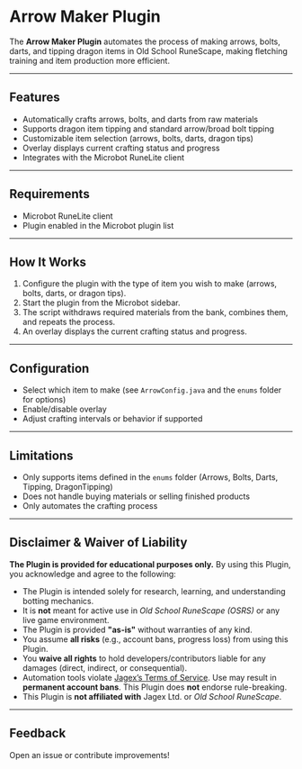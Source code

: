 ﻿# Arrow Maker Plugin

The **Arrow Maker Plugin** automates the process of making arrows, bolts, darts, and tipping dragon items in Old School RuneScape, making fletching training and item production more efficient.

---

## Features

- Automatically crafts arrows, bolts, and darts from raw materials
- Supports dragon item tipping and standard arrow/broad bolt tipping
- Customizable item selection (arrows, bolts, darts, dragon tips)
- Overlay displays current crafting status and progress
- Integrates with the Microbot RuneLite client

---

## Requirements

- Microbot RuneLite client
- Plugin enabled in the Microbot plugin list

---

## How It Works

1. Configure the plugin with the type of item you wish to make (arrows, bolts, darts, or dragon tips).
2. Start the plugin from the Microbot sidebar.
3. The script withdraws required materials from the bank, combines them, and repeats the process.
4. An overlay displays the current crafting status and progress.

---

## Configuration

- Select which item to make (see `ArrowConfig.java` and the `enums` folder for options)
- Enable/disable overlay
- Adjust crafting intervals or behavior if supported

---

## Limitations

- Only supports items defined in the `enums` folder (Arrows, Bolts, Darts, Tipping, DragonTipping)
- Does not handle buying materials or selling finished products
- Only automates the crafting process

---

## Disclaimer & Waiver of Liability

**The Plugin is provided for educational purposes only.** By using this Plugin, you acknowledge and agree to the following:

- The Plugin is intended solely for research, learning, and understanding botting mechanics.
- It is **not** meant for active use in *Old School RuneScape (OSRS)* or any live game environment.
- The Plugin is provided **"as-is"** without warranties of any kind.
- You assume **all risks** (e.g., account bans, progress loss) from using this Plugin.
- You **waive all rights** to hold developers/contributors liable for any damages (direct, indirect, or consequential).
- Automation tools violate [Jagex’s Terms of Service](https://www.jagex.com/en-GB/terms). Use may result in **permanent account bans**. This Plugin does **not** endorse rule-breaking.
- This Plugin is **not affiliated with** Jagex Ltd. or *Old School RuneScape*.

---

## Feedback

Open an issue or contribute improvements!